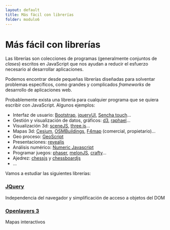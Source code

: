 ```yaml
---
layout: default
title: Más fácil con librerías
folder: modulo6
---
```


# Más fácil con librerías
Las librerías son colecciones de programas (generalmente conjuntos de _clases_) escritos en JavaScript que nos ayudan a reducir el esfuerzo necesario al desarrollar aplicaciones.

Podemos encontrar desde pequeñas librerías diseñadas para solventar problemas específicos, como grandes y complicados _frameworks_ de desarrollo de aplicaciones web.

Probablemente exista una librería para cualquier programa que se quiera escribir con JavaScript. Algunos ejemplos:

+ Interfaz de usuario: <a href="http://getbootstrap.com/" target="_blank">Bootstrap</a>, <a href="http://jqueryui.com/" target="_blank">jqueryUI</a>, <a href="http://www.sencha.com/products/touch/" target="_blank">Sencha touch</a>...  
+ Gestión y visualización de datos, gráficos: <a href="http://d3js.org/" target="_blank">d3</a>, <a href="http://raphaeljs.com/" target="_blank">raphael</a>...  
+ Visualización 3d: <a href="http://scenejs.org/" target="_blank">sceneJS</a>, <a href="http://threejs.org/" target="_blank">three.js</a>...  
+ Mapas 3d: <a href="http://cesiumjs.org/" target="_blank">Cesium</a>, <a href="http://osmbuildings.org/examples/?lat=48.85490&lon=2.34763&zoom=16" target="_blank">OSMBuildings</a>, <a href="http://demo.f4map.com/?lat=48.85554&lon=2.34746&zoom=17#lat=48.8555400&lon=2.3474595&zoom=17&camera.theta=64.71" target="_blank">F4map</a> (comercial, propietario)...  
+ Geo proceso: <a href="http://geoscript.org" target="_blank">GeoScript</a>  
+ Presentaciones: <a href="http://lab.hakim.se/reveal-js" target="_blank">revealjs</a>  
+ Análisis numérico: <a href="http://numericjs.com" target="_blank">Numeric Javascript</a>  
+ Programar juegos: <a href="http://phaser.io/" target="_blank">phaser</a>, <a href="http://melonjs.org/" target="_blank">melonJS</a>, <a href="http://craftyjs.com/" target="_blank">crafty</a>...  
+ Ajedrez: <a href="https://github.com/jhlywa/chess.js/blob/master/README.md" target="_blank">chessjs</a> y <a href="http://chessboardjs.com/" target="_blank">chessboardjs</a>  
+ ...

Vamos a estudiar las siguientes librerías:

### [JQuery](./jquery/)
Independencia del navegador y simplificación de acceso a objetos del DOM

### [Openlayers 3](./openlayers/)
Mapas interactivos
